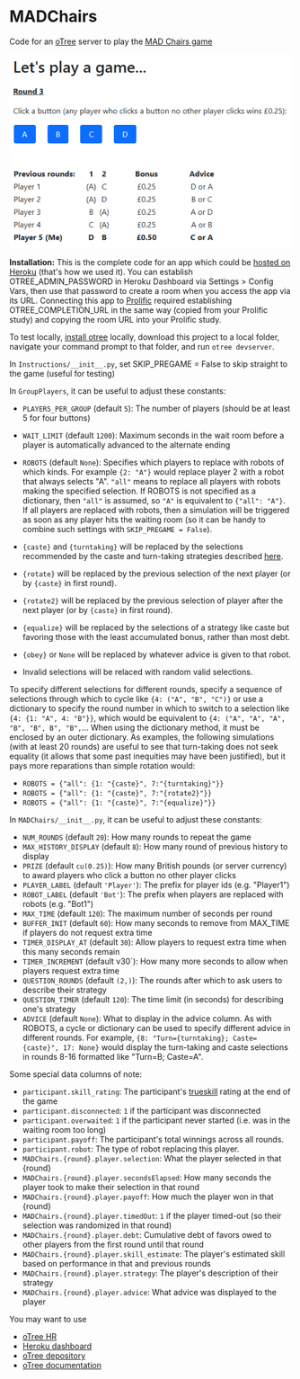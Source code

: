 # MADChairs
Code for an [oTree](https://otree.readthedocs.io/en/latest/index.html) server to play the [MAD Chairs game](https://arxiv.org/abs/2503.20986)

![screenshot](https://github.com/ChrisSantosLang/MADChairs/blob/main/Media/advice.png?raw=true)

**Installation:** This is the complete code for an app which could be [hosted on Heroku](https://otree.readthedocs.io/en/latest/server/heroku.html) (that's how we used it). You can establish OTREE_ADMIN_PASSWORD in Heroku Dashboard via Settings > Config Vars, then use that password to create a room when you access the app via its URL. Connecting this app to [Prolific](https://www.prolific.com/) required establishing OTREE_COMPLETION_URL in the same way (copied from your Prolific study) and copying the room URL into your Prolific study.

To test locally, [install otree](https://github.com/oTree-org/otree-core) locally, download this project to a local folder, navigate your command prompt to that folder, and run `otree devserver`. 

In `Instructions/__init__.py`, set SKIP_PREGAME = False to skip straight to the game (useful for testing)

In `GroupPlayers`, it can be useful to adjust these constants:
* `PLAYERS_PER_GROUP` (default `5`): The number of players (should be at least 5 for four buttons)
* `WAIT_LIMIT` (default `1200`): Maximum seconds in the wait room before a player is automatically advanced to the alternate ending
* `ROBOTS` (default `None`): Specifies which players to replace with robots of which kinds. For example `{2: "A"}` would replace player 2 with a robot that always selects "A". `"all"` means to replace all players with robots making the specified selection. If ROBOTS is not specified as a dictionary, then `"all"` is assumed, so `"A"` is equivalent to `{"all": "A"}`. If all players are replaced with robots, then a simulation will be triggered as soon as any player hits the waiting room (so it can be handy to combine such settings with `SKIP_PREGAME = False`). 

 * `{caste}` and `{turntaking}` will be replaced by the selections recommended by the caste and turn-taking strategies described [here](https://arxiv.org/abs/2503.20986). 
 * `{rotate}` will be replaced by the previous selection of the next player (or by `{caste}` in first round).
 * `{rotate2}` will be replaced by the previous selection of player after the next player (or by `{caste}` in first round).
 * `{equalize}` will be replaced by the selections of a strategy like caste but favoring those with the least accumulated bonus, rather than most debt.
 * `{obey}` or `None` will be replaced by whatever advice is given to that robot.
 * Invalid selections will be relaced with random valid selections.

To specify different selections for different rounds, specify a sequence of selections through which to cycle like `{4: ("A", "B", "C")}` or use a dictionary to specify the round number in which to switch to a selection like `{4: {1: "A", 4: "B"}}`, which would be equivalent to `{4: ("A", "A", "A", "B", "B", B", "B",`... When using the dictionary method, it must be enclosed by an outer dictionary. As examples, the following simulations (with at least 20 rounds) are useful to see that turn-taking does not seek equality (it allows that some past inequities may have been justified), but it pays more reparations than simple rotation would: 
  
* `ROBOTS = {"all": {1: "{caste}", 7:"{turntaking}"}}`
* `ROBOTS = {"all": {1: "{caste}", 7:"{rotate2}"}}`
* `ROBOTS = {"all": {1: "{caste}", 7:"{equalize}"}}`

In `MADChairs/__init__.py`, it can be useful to adjust these constants:
* `NUM_ROUNDS` (default `20`): How many rounds to repeat the game
* `MAX_HISTORY_DISPLAY` (default `8`): How many round of previous history to display 
* `PRIZE` (default `cu(0.25)`): How many British pounds (or server currency) to award players who click a button no other player clicks
* `PLAYER_LABEL` (default `'Player'`): The prefix for player ids (e.g. "Player1")
* `ROBOT_LABEL` (default `'Bot'`): The prefix when players are replaced with robots (e.g. "Bot1")
* `MAX_TIME` (default `120`): The maximum number of seconds per round
* `BUFFER_INIT` (default `60`): How many seconds to remove from MAX_TIME if players do not request extra time
* `TIMER_DISPLAY_AT` (default `30`): Allow players to request extra time when this many seconds remain
* `TIMER_INCREMENT` (default v30`): How many more seconds to allow when players request extra time
* `QUESTION_ROUNDS` (default `(2,)`): The rounds after which to ask users to describe their strategy
* `QUESTION_TIMER` (default `120`): The time limit (in seconds) for describing one's strategy
* `ADVICE` (default `None`): What to display in the advice column. As with ROBOTS, a cycle or dictionary can be used to specify different advice in different rounds. For example, `{8: "Turn={turntaking}; Caste={caste}", 17: None}` would display the turn-taking and caste selections in rounds 8-16 formatted like "Turn=B; Caste=A". 

Some special data columns of note:
* `participant.skill_rating`: The participant's [trueskill](https://trueskill.org/) rating at the end of the game
* `participant.disconnected`: `1` if the participant was disconnected
* `participant.overwaited`: `1` if the participant never started (i.e. was in the waiting room too long)
* `participant.payoff`: The participant's total winnings across all rounds.
* `participant.robot`: The type of robot replacing this player.
* `MADChairs.{round}.player.selection`: What the player selected in that {round}
* `MADChairs.{round}.player.secondsElapsed`: How many seconds the player took to make their selection in that round
* `MADChairs.{round}.player.payoff`: How much the player won in that {round}
* `MADChairs.{round}.player.timedOut`: `1` if the player timed-out (so their selection was randomized in that round)
* `MADChairs.{round}.player.debt`: Cumulative debt of favors owed to other players from the first round until that round
* `MADChairs.{round}.player.skill_estimate`: The player's estimated skill based on performance in that and previous rounds
* `MADChairs.{round}.player.strategy`: The player's description of their strategy
* `MADChairs.{round}.player.advice`: What advice was displayed to the player

You may want to use
* [oTree HR](https://hr.otreehub.com/)
* [Heroku dashboard](https://dashboard.heroku.com/apps)
* [oTree depository](https://github.com/oTree-org/otree-core)
* [oTree documentation](https://otree.readthedocs.io/en/latest/index.html)